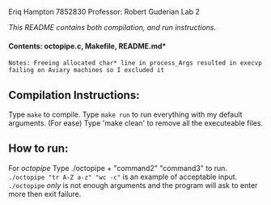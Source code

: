 Eriq Hampton 7852830
Professor: Robert Guderian
Lab 2

*This README contains both compilation, and run instructions.*

#### Contents: octopipe.c, Makefile, README.md*

`Notes: Freeing allocated char* line in process_Args resulted in execvp failing on Aviary machines so I excluded it`  

## Compilation Instructions:
Type `make` to compile.
Type `make run` to run everything with my default arguments. (For ease)
Type 'make clean' to remove all the executeable files.


## How to run:
For *octopipe* 
Type ./octopipe + "command2" "command3" to run.
`./octopipe "tr A-Z a-z" "wc -c"` is an example of acceptable input.
`./octopipe` *only* is not enough arguments and the program will ask to enter more then exit failure.

